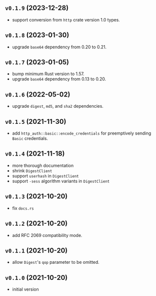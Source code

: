 ## `v0.1.9` (2023-12-28)

*   support conversion from `http` crate version 1.0 types.

## `v0.1.8` (2023-01-30)

*   upgrade `base64` dependency from 0.20 to 0.21.

## `v0.1.7` (2023-01-05)

*   bump minimum Rust version to 1.57.
*   upgrade `base64` dependency from 0.13 to 0.20.

## `v0.1.6` (2022-05-02)

*   upgrade `digest`, `md5`, and `sha2` dependencies.

## `v0.1.5` (2021-11-30)

*   add `http_auth::basic::encode_credentials` for preemptively sending `Basic`
    credentials.

## `v0.1.4` (2021-11-18)

*   more thorough documentation
*   shrink `DigestClient`
*   support `userhash` in `DigestClient`
*   support `-sess` algorithm variants in `DigestClient`

## `v0.1.3` (2021-10-20)

*   fix `docs.rs`

## `v0.1.2` (2021-10-20)

*   add RFC 2069 compatibility mode.

## `v0.1.1` (2021-10-20)

*   allow `Digest`'s `qop` parameter to be omitted.

## `v0.1.0` (2021-10-20)

*   initial version
